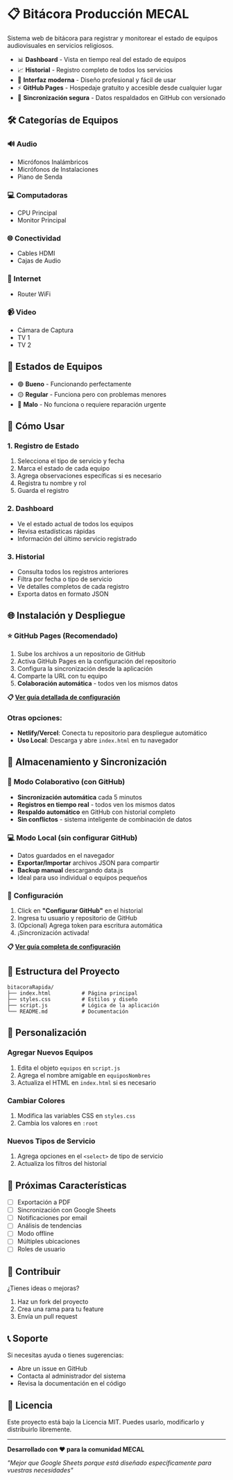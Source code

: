 # 📋 Bitácora Producción MECAL

Sistema web de bitácora para registrar y monitorear el estado de equipos audiovisuales en servicios religiosos.
- 📊 **Dashboard** - Vista en tiempo real del estado de equipos
- 📈 **Historial** - Registro completo de todos los servicios
- 🎨 **Interfaz moderna** - Diseño profesional y fácil de usar
- ⚡ **GitHub Pages** - Hospedaje gratuito y accesible desde cualquier lugar
- 🔐 **Sincronización segura** - Datos respaldados en GitHub con versionado

## 🛠️ Categorías de Equipos

### 🔊 Audio
- Micrófonos Inalámbricos
- Micrófonos de Instalaciones
- Piano de Senda

### 💻 Computadoras
- CPU Principal
- Monitor Principal

### 🌐 Conectividad
- Cables HDMI
- Cajas de Audio

### 📡 Internet
- Router WiFi

### 📹 Video
- Cámara de Captura
- TV 1
- TV 2

## 🎯 Estados de Equipos

- 🟢 **Bueno** - Funcionando perfectamente
- 🟡 **Regular** - Funciona pero con problemas menores
- 🔴 **Malo** - No funciona o requiere reparación urgente

## 📖 Cómo Usar

### 1. Registro de Estado
1. Selecciona el tipo de servicio y fecha
2. Marca el estado de cada equipo
3. Agrega observaciones específicas si es necesario
4. Registra tu nombre y rol
5. Guarda el registro

### 2. Dashboard
- Ve el estado actual de todos los equipos
- Revisa estadísticas rápidas
- Información del último servicio registrado

### 3. Historial
- Consulta todos los registros anteriores
- Filtra por fecha o tipo de servicio
- Ve detalles completos de cada registro
- Exporta datos en formato JSON

## 🌐 Instalación y Despliegue

### ⭐ GitHub Pages (Recomendado)
1. Sube los archivos a un repositorio de GitHub
2. Activa GitHub Pages en la configuración del repositorio
3. Configura la sincronización desde la aplicación
4. Comparte la URL con tu equipo
5. **Colaboración automática** - todos ven los mismos datos

**📋 [Ver guía detallada de configuración](CONFIGURACION.md)**

### Otras opciones:
- **Netlify/Vercel**: Conecta tu repositorio para despliegue automático
- **Uso Local**: Descarga y abre `index.html` en tu navegador

## 💾 Almacenamiento y Sincronización

### 🔄 **Modo Colaborativo (con GitHub)**
- **Sincronización automática** cada 5 minutos
- **Registros en tiempo real** - todos ven los mismos datos
- **Respaldo automático** en GitHub con historial completo
- **Sin conflictos** - sistema inteligente de combinación de datos

### 💻 **Modo Local (sin configurar GitHub)**
- Datos guardados en el navegador
- **Exportar/Importar** archivos JSON para compartir
- **Backup manual** descargando data.js
- Ideal para uso individual o equipos pequeños

### 🔧 **Configuración**
1. Click en **"Configurar GitHub"** en el historial
2. Ingresa tu usuario y repositorio de GitHub
3. (Opcional) Agrega token para escritura automática
4. ¡Sincronización activada!

**📋 [Ver guía completa de configuración](CONFIGURACION.md)**

## 🔧 Estructura del Proyecto

```
bitacoraRapida/
├── index.html          # Página principal
├── styles.css          # Estilos y diseño
├── script.js           # Lógica de la aplicación
└── README.md           # Documentación
```

## 🎨 Personalización

### Agregar Nuevos Equipos
1. Edita el objeto `equipos` en `script.js`
2. Agrega el nombre amigable en `equiposNombres`
3. Actualiza el HTML en `index.html` si es necesario

### Cambiar Colores
1. Modifica las variables CSS en `styles.css`
2. Cambia los valores en `:root`

### Nuevos Tipos de Servicio
1. Agrega opciones en el `<select>` de tipo de servicio
2. Actualiza los filtros del historial

## 🔮 Próximas Características

- [ ] Exportación a PDF
- [ ] Sincronización con Google Sheets
- [ ] Notificaciones por email
- [ ] Análisis de tendencias
- [ ] Modo offline
- [ ] Múltiples ubicaciones
- [ ] Roles de usuario

## 🤝 Contribuir

¿Tienes ideas o mejoras? 

1. Haz un fork del proyecto
2. Crea una rama para tu feature
3. Envía un pull request

## 📞 Soporte

Si necesitas ayuda o tienes sugerencias:

- Abre un issue en GitHub
- Contacta al administrador del sistema
- Revisa la documentación en el código

## 📄 Licencia

Este proyecto está bajo la Licencia MIT. Puedes usarlo, modificarlo y distribuirlo libremente.

---

**Desarrollado con ❤️ para la comunidad MECAL**

*"Mejor que Google Sheets porque está diseñado específicamente para vuestras necesidades"*
